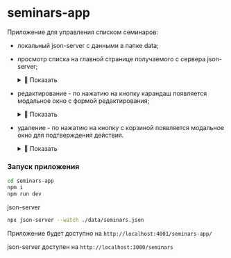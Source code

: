 # seminars-app
Приложение для управления списком семинаров:

- локальный json-server c данными в папке data;

- просмотр списка на главной странице получаемого с сервера json-server;

    <details>
    <summary> 👀 Показать </summary>
    <p>
        <img src="https://github.com/user-attachments/assets/04f1cb6e-0da3-4c5b-8a49-a36915a3db17" hspace="10" width='700'>
    </p>
    </details>

- редактирование - по нажатию на кнопку карандаш появляется модальное окно с формой редактирования;
  
     <details>
    <summary> 👀 Показать </summary>
    <p>
        <img src="https://github.com/user-attachments/assets/781268da-adf8-427c-b8fc-43837d4ff713" hspace="10" width='700'>
    </p>
    </details>
    
- удаление - по нажатию на кнопку с корзиной появляется модальное окно для подтверждения действия.
  
    <details>
    <summary> 👀 Показать </summary>
    <p>
        <img src="https://github.com/user-attachments/assets/397ee8ff-95f3-4339-8ca8-d06351966eca" hspace="10" width='700'>
    </p>
    </details>
    
### Запуск приложения

```bash
cd seminars-app
npm i
npm run dev
```

json-server

```bash
npx json-server --watch ./data/seminars.json
```

Приложение будет доступно на `http://localhost:4001/seminars-app/`

json-server доступен на `http://localhost:3000/seminars`
